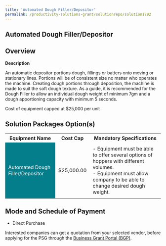 ```yaml
---
title: 'Automated Dough Filler/Depositor'
permalink: /productivity-solutions-grant/solutionrepo/solution1792
---
```


## Automated Dough Filler/Depositor

## Overview

**Description**

An automatic depositor portions dough, fillings or batters onto moving or stationary lines. Portions will be of consistent size no matter who operates the machine.
Creating dough portions through deposition, the machine is made to suit the soft dough texture. 
As a guide, it is recommended for the Dough Filler to allow an individual dough weight of minimum 7gm and a dough apportioning capacity with minimum 5 seconds.

Cost of equipment capped at $25,000 per unit 

## Solution Packages Option(s)

<table>
<tr>
<th><b>Equipment Name</b></th>
<th><b>Cost Cap</b></th>
<th><b>Mandatory Specifications</b></th>
</tr>
<tr>
<td style='padding: 10px; background-color: #037E8A; color: #FFFFFF;'>Automated Dough Filler/Depositor</td>
<td style='padding: 10px;'>$25,000.00</td>
<td style='padding: 10px;'>- Equipment must be able to offer several options of hoppers with different volumes. <br>- Equipment must allow company to be able to change desired dough weight. <br></td>
</tr>
</table>

## Mode and Schedule of Payment

 - Direct Purchase

Interested companies can get a quotation from your selected vendor, before applying for the PSG through the <a href='https://www.businessgrants.gov.sg/' target='_blank' rel='noopener'>Business Grant Portal (BGP)</a>.

<script src="/jquery/resize-tables.js"></script>
